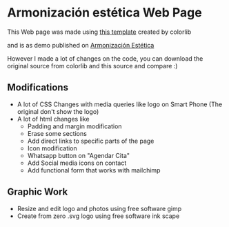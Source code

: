 # Armonización estética Web Page

This Web page was made using [this template](https://colorlib.com/wp/template/labs/) created by colorlib

and is as demo published on [Armonización Estética](https://latorredev.github.io/ArmonizacionWebPage/)

However I made a lot of changes on the code, you can download the original source from colorlib and this source and compare :)

## Modifications

* A lot of CSS Changes with media queries like logo on Smart Phone (The original don't show the logo)
* A lot of html changes like
    * Padding and margin modification
    * Erase some sections
    * Add direct links to specific parts of the page
    * Icon modification
    * Whatsapp button on "Agendar Cita"
    * Add Social media icons on contact
    * Add functional form that works with mailchimp

## Graphic Work

* Resize and edit logo and photos using free software gimp 
* Create from zero .svg logo using free software ink scape
